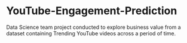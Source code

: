 # YouTube-Engagement-Prediction
Data Science team project conducted to explore business value from a dataset containing Trending YouTube videos across a period of time.
